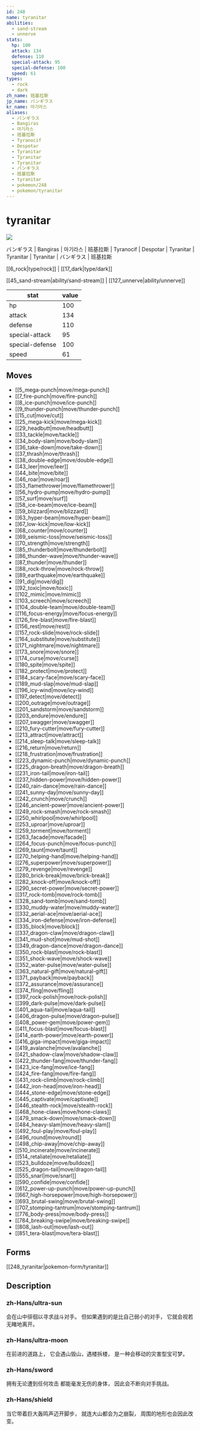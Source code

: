 ```yaml
---
id: 248
name: tyranitar
abilities:
  - sand-stream
  - unnerve
stats:
  hp: 100
  attack: 134
  defense: 110
  special-attack: 95
  special-defense: 100
  speed: 61
types:
  - rock
  - dark
zh_name: 班基拉斯
jp_name: バンギラス
kr_name: 마기라스
aliases:
  - バンギラス
  - Bangiras
  - 마기라스
  - 班基拉斯
  - Tyranocif
  - Despotar
  - Tyranitar
  - Tyranitar
  - Tyranitar
  - バンギラス
  - 班基拉斯
  - tyranitar
  - pokemon/248
  - pokemon/tyranitar
---
```

# tyranitar

![](https://raw.githubusercontent.com/PokeAPI/sprites/master/sprites/pokemon/248.png)

バンギラス | Bangiras | 마기라스 | 班基拉斯 | Tyranocif | Despotar | Tyranitar | Tyranitar | Tyranitar | バンギラス | 班基拉斯

[[6_rock|type/rock]] | [[17_dark|type/dark]]

[[45_sand-stream|ability/sand-stream]] | [[127_unnerve|ability/unnerve]]

|stat|value|
|---|---|
|hp|100|
|attack|134|
|defense|110|
|special-attack|95|
|special-defense|100|
|speed|61|


## Moves

- [[5_mega-punch|move/mega-punch]]
- [[7_fire-punch|move/fire-punch]]
- [[8_ice-punch|move/ice-punch]]
- [[9_thunder-punch|move/thunder-punch]]
- [[15_cut|move/cut]]
- [[25_mega-kick|move/mega-kick]]
- [[29_headbutt|move/headbutt]]
- [[33_tackle|move/tackle]]
- [[34_body-slam|move/body-slam]]
- [[36_take-down|move/take-down]]
- [[37_thrash|move/thrash]]
- [[38_double-edge|move/double-edge]]
- [[43_leer|move/leer]]
- [[44_bite|move/bite]]
- [[46_roar|move/roar]]
- [[53_flamethrower|move/flamethrower]]
- [[56_hydro-pump|move/hydro-pump]]
- [[57_surf|move/surf]]
- [[58_ice-beam|move/ice-beam]]
- [[59_blizzard|move/blizzard]]
- [[63_hyper-beam|move/hyper-beam]]
- [[67_low-kick|move/low-kick]]
- [[68_counter|move/counter]]
- [[69_seismic-toss|move/seismic-toss]]
- [[70_strength|move/strength]]
- [[85_thunderbolt|move/thunderbolt]]
- [[86_thunder-wave|move/thunder-wave]]
- [[87_thunder|move/thunder]]
- [[88_rock-throw|move/rock-throw]]
- [[89_earthquake|move/earthquake]]
- [[91_dig|move/dig]]
- [[92_toxic|move/toxic]]
- [[102_mimic|move/mimic]]
- [[103_screech|move/screech]]
- [[104_double-team|move/double-team]]
- [[116_focus-energy|move/focus-energy]]
- [[126_fire-blast|move/fire-blast]]
- [[156_rest|move/rest]]
- [[157_rock-slide|move/rock-slide]]
- [[164_substitute|move/substitute]]
- [[171_nightmare|move/nightmare]]
- [[173_snore|move/snore]]
- [[174_curse|move/curse]]
- [[180_spite|move/spite]]
- [[182_protect|move/protect]]
- [[184_scary-face|move/scary-face]]
- [[189_mud-slap|move/mud-slap]]
- [[196_icy-wind|move/icy-wind]]
- [[197_detect|move/detect]]
- [[200_outrage|move/outrage]]
- [[201_sandstorm|move/sandstorm]]
- [[203_endure|move/endure]]
- [[207_swagger|move/swagger]]
- [[210_fury-cutter|move/fury-cutter]]
- [[213_attract|move/attract]]
- [[214_sleep-talk|move/sleep-talk]]
- [[216_return|move/return]]
- [[218_frustration|move/frustration]]
- [[223_dynamic-punch|move/dynamic-punch]]
- [[225_dragon-breath|move/dragon-breath]]
- [[231_iron-tail|move/iron-tail]]
- [[237_hidden-power|move/hidden-power]]
- [[240_rain-dance|move/rain-dance]]
- [[241_sunny-day|move/sunny-day]]
- [[242_crunch|move/crunch]]
- [[246_ancient-power|move/ancient-power]]
- [[249_rock-smash|move/rock-smash]]
- [[250_whirlpool|move/whirlpool]]
- [[253_uproar|move/uproar]]
- [[259_torment|move/torment]]
- [[263_facade|move/facade]]
- [[264_focus-punch|move/focus-punch]]
- [[269_taunt|move/taunt]]
- [[270_helping-hand|move/helping-hand]]
- [[276_superpower|move/superpower]]
- [[279_revenge|move/revenge]]
- [[280_brick-break|move/brick-break]]
- [[282_knock-off|move/knock-off]]
- [[290_secret-power|move/secret-power]]
- [[317_rock-tomb|move/rock-tomb]]
- [[328_sand-tomb|move/sand-tomb]]
- [[330_muddy-water|move/muddy-water]]
- [[332_aerial-ace|move/aerial-ace]]
- [[334_iron-defense|move/iron-defense]]
- [[335_block|move/block]]
- [[337_dragon-claw|move/dragon-claw]]
- [[341_mud-shot|move/mud-shot]]
- [[349_dragon-dance|move/dragon-dance]]
- [[350_rock-blast|move/rock-blast]]
- [[351_shock-wave|move/shock-wave]]
- [[352_water-pulse|move/water-pulse]]
- [[363_natural-gift|move/natural-gift]]
- [[371_payback|move/payback]]
- [[372_assurance|move/assurance]]
- [[374_fling|move/fling]]
- [[397_rock-polish|move/rock-polish]]
- [[399_dark-pulse|move/dark-pulse]]
- [[401_aqua-tail|move/aqua-tail]]
- [[406_dragon-pulse|move/dragon-pulse]]
- [[408_power-gem|move/power-gem]]
- [[411_focus-blast|move/focus-blast]]
- [[414_earth-power|move/earth-power]]
- [[416_giga-impact|move/giga-impact]]
- [[419_avalanche|move/avalanche]]
- [[421_shadow-claw|move/shadow-claw]]
- [[422_thunder-fang|move/thunder-fang]]
- [[423_ice-fang|move/ice-fang]]
- [[424_fire-fang|move/fire-fang]]
- [[431_rock-climb|move/rock-climb]]
- [[442_iron-head|move/iron-head]]
- [[444_stone-edge|move/stone-edge]]
- [[445_captivate|move/captivate]]
- [[446_stealth-rock|move/stealth-rock]]
- [[468_hone-claws|move/hone-claws]]
- [[479_smack-down|move/smack-down]]
- [[484_heavy-slam|move/heavy-slam]]
- [[492_foul-play|move/foul-play]]
- [[496_round|move/round]]
- [[498_chip-away|move/chip-away]]
- [[510_incinerate|move/incinerate]]
- [[514_retaliate|move/retaliate]]
- [[523_bulldoze|move/bulldoze]]
- [[525_dragon-tail|move/dragon-tail]]
- [[555_snarl|move/snarl]]
- [[590_confide|move/confide]]
- [[612_power-up-punch|move/power-up-punch]]
- [[667_high-horsepower|move/high-horsepower]]
- [[693_brutal-swing|move/brutal-swing]]
- [[707_stomping-tantrum|move/stomping-tantrum]]
- [[776_body-press|move/body-press]]
- [[784_breaking-swipe|move/breaking-swipe]]
- [[808_lash-out|move/lash-out]]
- [[851_tera-blast|move/tera-blast]]

## Forms



[[248_tyranitar|pokemon-form/tyranitar]]

## Description

### zh-Hans/ultra-sun

会在山中徘徊以寻求战斗对手。
但如果遇到的是比自己弱小的对手，
它就会视若无睹地离开。

### zh-Hans/ultra-moon

在前进的道路上，
它会遇山毁山，遇楼拆楼，
是一种会移动的灾害型宝可梦。

### zh-Hans/sword

拥有无论遭到任何攻击
都能毫发无伤的身体，
因此会不断向对手挑战。

### zh-Hans/shield

当它带着巨大轰鸣声迈开脚步，
就连大山都会为之崩裂，
周围的地形也会因此改变。


